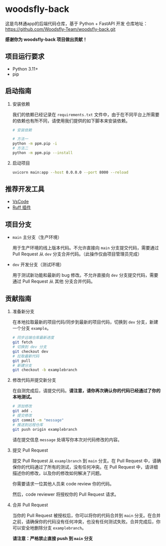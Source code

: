 # woodsfly-back 

这是鸟林通app的后端代码仓库，基于 Python + FastAPI 开发
仓库地址：https://github.com/Woodsfly-Team/woodsfly-back.git


**感谢你为 woodsfly-back 项目做出贡献！**

## 项目运行要求
- Python 3.11+
- pip

## 启动指南
1. 安装依赖

   我们的依赖已经记录在 `requirements.txt` 文件中，由于在不同平台上所需要的依赖也有所不同，请使用我们提供的如下脚本来安装依赖。

   ```bash
   # 安装依赖

   # 方法一
   python -m ppm.pip -i
   # 方法二
   python -m ppm.pip --install
   ```
2. 启动项目
   ```bash
   uvicorn main:app --host 0.0.0.0 --port 8000 --reload
   ```


## 推荐开发工具

- [VsCode](https://code.visualstudio.com/)
- [Ruff 插件](https://marketplace.visualstudio.com/items?itemName=charliermarsh.ruff)

## 项目分支

- `main` 主分支（生产环境）

  用于生产环境的线上版本代码。不允许直接向 `main` 分支提交代码，需要通过 Pull Request 从 `dev` 分支合并代码。（此操作仅由项目管理员完成）

- `dev` 开发分支（测试环境）

  用于测试新功能和最新的 bug 修改。不允许直接向 `dev` 分支提交代码，需要通过 Pull Request 从 其他 分支合并代码。

## 贡献指南

1. 准备新分支

   在本地拉取最新的项目代码/同步到最新的项目代码，切换到 `dev` 分支，新建一个分支 `example`。

   ```bash
   # 同步远端仓库最新进度
   git fetch
   # 切换到 dev 分支
   git checkout dev
   # 拉取最新代码
   git pull
   # 新建分支
   git checkout -b examplebranch
   ```

2. 修改代码并提交新分支

   在自测完成后，请提交代码。**请注意，请你再次确认你的代码已经通过了你的本地测试。**

   ```bash
   # 添加修改
   git add .
   # 提交修改
   git commit -m "message"
   # 推送到远程仓库
   git push origin examplebranch
   ```

   请在提交信息 `message` 处填写你本次对代码修改的内容。

3. 提交 Pull Request

   提交 Pull Request 从 `examplbranch` 到 `main` 分支。在 Pull Request 中，请确保你的代码通过了所有的测试，没有任何冲突。在 Pull Request 中，请详细描述你的修改，以及你的修改如何解决了问题。

   你需要请求一位其他人员来 code review 你的代码。

   然后，code reviewer 将授权你的 Pull Request 请求。

4. 合并 Pull Request

   当你的 Pull Request 被授权后，你可以将你的代码合并到 `main` 分支。在合并之前，请确保你的代码没有任何冲突，也没有任何测试失败。合并完成后，你可以安全地删除分支 `examplebranch`。

   **请注意：严格禁止直接 push 到 `main` 分支**
